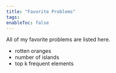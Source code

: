 ```yaml
---
title: "Favorite Problems"
tags:
enableToc: false
---
```


All of my favorite problems are listed here.
- rotten oranges
- number of islands
- top k frequent elements